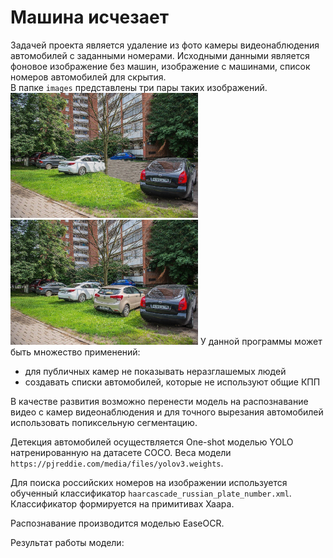 # Машина исчезает
Задачей проекта является удаление из фото камеры видеонаблюдения автомобилей с заданными номерами. 
Исходными данными является фоновое изображение без машин, изображение с машинами, список номеров автомобилей для скрытия.  
В папке `images` представлены три пары таких изображений.
<img src="/images/img_backgr.jpeg" width="300"/> <img src="/images/parking.jpeg" width="300"/>
У данной программы может быть множество применений: 
* для публичных камер не показывать неразглашемых людей
* создавать списки автомобилей, которые не используют общие КПП

В качестве развития возможно перенести модель на распознавание видео с камер видеонаблюдения и для точного вырезания автомобилей использовать попиксельную сегментацию.  

Детекция автомобилей осуществляется One-shot моделью YOLO натренированную на датасете COCO. Веса модели `https://pjreddie.com/media/files/yolov3.weights`.

Для поиска российских номеров на изображении используется обученный классификатор `haarcascade_russian_plate_number.xml`. Классификатор формируется на примитивах Хаара.

Распознавание производится моделью EaseOCR.

Результат работы модели:
